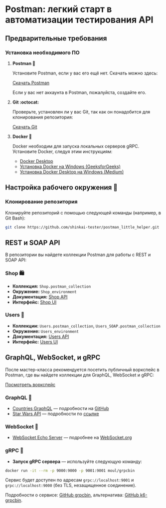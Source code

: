 # Postman: легкий старт в автоматизации тестирования API

## Предварительные требования

### Установка необходимого ПО

1. **Postman  :rocket:**

   Установите Postman, если у вас его ещё нет. Скачать можно здесь:
   
   [Скачать Postman](https://www.postman.com/downloads/)
   
   Если у вас нет аккаунта в Postman, пожалуйста, создайте его.

2. **Git :octocat:**

   Проверьте, установлен ли у вас Git, так как он понадобится для клонирования репозитория:
   
   [Скачать Git](https://git-scm.com/downloads)

3. **Docker :whale:**

   Docker необходим для запуска локальных серверов gRPC. Установите Docker, следуя этим инструкциям:
   
   - [Docker Desktop](https://www.docker.com/products/docker-desktop/)
   - [Установка Docker на Windows (GeeksforGeeks)](https://www.geeksforgeeks.org/how-to-install-docker-on-windows/)
   - [Установка Docker Desktop на Windows (Medium)](https://medium.com/@meghasharmaa704/install-docker-desktop-on-windows-ce0f2f987bfc)

## Настройка рабочего окружения :wrench:

### Клонирование репозитория

   Клонируйте репозиторий с помощью следующей команды (например, в Git Bash):
```bash
git clone https://github.com/shinkai-tester/postman_little_helper.git
```

## REST и SOAP API

В репозитории вы найдете коллекции Postman для работы с REST и SOAP API:

### Shop 🛍️

- **Коллекция:** `Shop.postman_collection`
- **Окружение:** `Shop_environment`
- **Документация:** [Shop API](https://okiseleva.blogspot.com/2020/06/shop-soap-rest.html)
- **Интерфейс:** [Shop UI](http://shop.bugred.ru/)

### Users 👥

- **Коллекции:** `Users.postman_collection`, `Users_SOAP.postman_collection`
- **Окружение:** `Users_environment`
- **Документация:** [Users API](https://okiseleva.blogspot.com/2017/04/users-soap-rest.html)
- **Интерфейс:** [Users UI](http://users.bugred.ru/)

## GraphQL, WebSocket, и gRPC

После мастер-класса рекомендуется посетить публичный воркспейс в Postman, где вы найдете коллекции для GraphQL, WebSocket и gRPC:

[Посмотреть воркспейс](https://www.postman.com/shurka-tester/workspace/masterclass-data/overview)

### GraphQL :stars:

- [Countries GraphQL](https://countries.trevorblades.com) — подробности на [GitHub](https://github.com/trevorblades/countries)
- [Star Wars API](https://swapi-graphql.netlify.app/.netlify/functions/index) — подробности по [ссылке](https://studio.apollographql.com/public/star-wars-swapi/variant/current/home)

### WebSocket :speech_balloon:

- [WebSocket Echo Server](wss://echo.websocket.org) — подробнее на [WebSocket.org](https://websocket.org/tools/websocket-echo-server)

### gRPC :arrows_counterclockwise:

- **Запуск gRPC сервера** — используйте следующую команду:
```bash
docker run -it --rm -p 9000:9000 -p 9001:9001 moul/grpcbin
```


Сервис будет доступен по адресам `grpc://localhost:9001` и `grpc://localhost:9000` (без TLS, незащищенное соединение).

Подробности о сервисе: [GitHub grpcbin](https://github.com/moul/grpcbin), альтернатива: [GitHub k6-grpcbin](https://github.com/grafana/k6-grpcbin).

